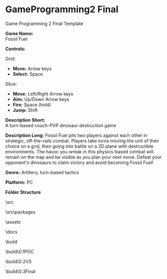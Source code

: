 # GameProgramming2 Final
 Game Programming 2 Final Template

**Game Name:**  
Fossil Fuel

**Controls:**

Grid:
* __Move:__ Arrow keys
* __Select:__ Space

Slice:
* __Move:__ Left/Right Arrow keys
* __Aim:__ Up/Down Arrow keys
* __Fire:__ Space (hold)
* __Jump:__ Shift

**Description Short:**  
A turn-based couch-PVP dinosaur destruction game

**Description Long:** 
Fossil Fuel pits two players against each other in strategic, off-the-rails combat. Players take turns moving the unit of their choice on a grid, then going into battle on a 2D plane with destructible environments. The havoc you wreak in this physics-based combat will remain on the map and be visible as you plan your next move. Defeat your opponent's dinosaurs to claim victory and avoid becoming Fossil Fuel!

**Genre:**
Artillery, turn-based tactics

**Platform:**
PC

**Folder Structure**

\src

\src\packages

\assets

\docs

\build

\build\0.1POC

\build\0.2VS

\build\0.3Final
